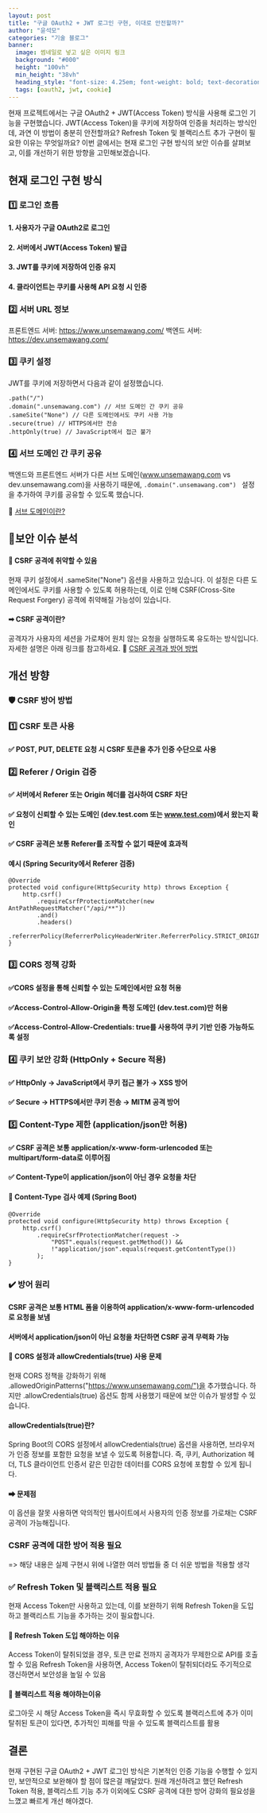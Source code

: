 ```yaml
---
layout: post  
title: "구글 OAuth2 + JWT 로그인 구현, 이대로 안전할까?"
author: "윤석모"
categories: "기술 블로그"
banner:
  image: 썸네일로 넣고 싶은 이미지 링크
  background: "#000"
  height: "100vh"
  min_height: "38vh"
  heading_style: "font-size: 4.25em; font-weight: bold; text-decoration: underline"
  tags: [oauth2, jwt, cookie]
---
```


현재 프로젝트에서는 구글 OAuth2 + JWT(Access Token) 방식을 사용해 로그인 기능을 구현했습니다.
JWT(Access Token)을 쿠키에 저장하여 인증을 처리하는 방식인데, 과연 이 방법이 충분히 안전할까요?
Refresh Token 및 블랙리스트 추가 구현이 필요한 이유는 무엇일까요?
이번 글에서는 현재 로그인 구현 방식의 보안 이슈를 살펴보고, 이를 개선하기 위한 방향을 고민해보겠습니다.

## 현재 로그인 구현 방식

### 1️⃣ 로그인 흐름
#### 1. 사용자가 구글 OAuth2로 로그인

#### 2. 서버에서 JWT(Access Token) 발급

#### 3. JWT를 쿠키에 저장하여 인증 유지

#### 4. 클라이언트는 쿠키를 사용해 API 요청 시 인증

### 2️⃣ 서버 URL 정보
프론트엔드 서버: https://www.unsemawang.com/
백엔드 서버: https://dev.unsemawang.com/

### 3️⃣ 쿠키 설정
JWT를 쿠키에 저장하면서 다음과 같이 설정했습니다.
```
.path("/")  
.domain(".unsemawang.com") // 서브 도메인 간 쿠키 공유  
.sameSite("None") // 다른 도메인에서도 쿠키 사용 가능  
.secure(true) // HTTPS에서만 전송  
.httpOnly(true) // JavaScript에서 접근 불가  

```
### 4️⃣ 서브 도메인 간 쿠키 공유
백엔드와 프론트엔드 서버가 다른 서브 도메인(www.unsemawang.com vs dev.unsemawang.com)을 사용하기 때문에,
```.domain(".unsemawang.com") ```
설정을 추가하여 쿠키를 공유할 수 있도록 했습니다.

🔗 [서브 도메인이란?](https://velog.io/@superwalk/%EC%BF%A0%ED%82%A4-%EB%8F%84%EB%A9%94%EC%9D%B8-%EC%84%A4%EC%A0%95)

## 🚨보안 이슈 분석

#### 🔹 CSRF 공격에 취약할 수 있음
현재 쿠키 설정에서 .sameSite("None") 옵션을 사용하고 있습니다.
이 설정은 다른 도메인에서도 쿠키를 사용할 수 있도록 허용하는데, 이로 인해 CSRF(Cross-Site Request Forgery) 공격에 취약해질 가능성이 있습니다.

#### ➡ CSRF 공격이란?
공격자가 사용자의 세션을 가로채어 원치 않는 요청을 실행하도록 유도하는 방식입니다.
자세한 설명은 아래 링크를 참고하세요.
🔗 [CSRF 공격과 방어 방법](https://velog.io/@superwalk/CSRF-Cross-Site-Request-Forgery%EB%9E%80)

## 개선 방향

### 🛡️ CSRF 방어 방법

### 1️⃣ CSRF 토큰 사용
#### ✅ POST, PUT, DELETE 요청 시 CSRF 토큰을 추가 인증 수단으로 사용

### 2️⃣ Referer / Origin 검증
#### ✅ 서버에서 Referer 또는 Origin 헤더를 검사하여 CSRF 차단
#### ✅ 요청이 신뢰할 수 있는 도메인 (dev.test.com 또는 www.test.com)에서 왔는지 확인
#### ✅ CSRF 공격은 보통 Referer를 조작할 수 없기 때문에 효과적

#### 예시 (Spring Security에서 Referer 검증)
```
@Override
protected void configure(HttpSecurity http) throws Exception {
    http.csrf()
        .requireCsrfProtectionMatcher(new AntPathRequestMatcher("/api/**"))
        .and()
        .headers()
        .referrerPolicy(ReferrerPolicyHeaderWriter.ReferrerPolicy.STRICT_ORIGIN_WHEN_CROSS_ORIGIN);
}
```

### 3️⃣ CORS 정책 강화
#### ✅CORS 설정을 통해 신뢰할 수 있는 도메인에서만 요청 허용
#### ✅Access-Control-Allow-Origin을 특정 도메인 (dev.test.com)만 허용
#### ✅Access-Control-Allow-Credentials: true를 사용하여 쿠키 기반 인증 가능하도록 설정
 
### 4️⃣ 쿠키 보안 강화 (HttpOnly + Secure 적용)
#### ✅ HttpOnly → JavaScript에서 쿠키 접근 불가 → XSS 방어
#### ✅ Secure → HTTPS에서만 쿠키 전송 → MITM 공격 방어

### 5️⃣ Content-Type 제한 (application/json만 허용)
#### ✅ CSRF 공격은 보통 application/x-www-form-urlencoded 또는 multipart/form-data로 이루어짐
#### ✅ Content-Type이 application/json이 아닌 경우 요청을 차단

#### 🔹 Content-Type 검사 예제 (Spring Boot)
```
@Override
protected void configure(HttpSecurity http) throws Exception {
    http.csrf()
        .requireCsrfProtectionMatcher(request -> 
            "POST".equals(request.getMethod()) && 
            !"application/json".equals(request.getContentType())
        );
}
```
### ✔️ 방어 원리
#### CSRF 공격은 보통 HTML 폼을 이용하여 application/x-www-form-urlencoded로 요청을 보냄
#### 서버에서 application/json이 아닌 요청을 차단하면 CSRF 공격 무력화 가능

#### 🔹 CORS 설정과 allowCredentials(true) 사용 문제
현재 CORS 정책을 강화하기 위해 .allowedOriginPatterns("https://www.unsemawang.com/")을 추가했습니다.
하지만 .allowCredentials(true) 옵션도 함께 사용했기 때문에 보안 이슈가 발생할 수 있습니다.

####  allowCredentials(true)란?
Spring Boot의 CORS 설정에서 allowCredentials(true) 옵션을 사용하면,
브라우저가 인증 정보를 포함한 요청을 보낼 수 있도록 허용합니다.
즉, 쿠키, Authorization 헤더, TLS 클라이언트 인증서 같은 민감한 데이터를 CORS 요청에 포함할 수 있게 됩니다.

#### ➡ 문제점
이 옵션을 잘못 사용하면 악의적인 웹사이트에서 사용자의 인증 정보를 가로채는 CSRF 공격이 가능해집니다.

### CSRF 공격에 대한 방어 적용 필요
=> 해당 내용은 실제 구현시 위에 나열한 여러 방법들 중 더 쉬운 방법을 적용할 생각

### ✅ Refresh Token 및 블랙리스트 적용 필요
현재 Access Token만 사용하고 있는데, 이를 보완하기 위해 Refresh Token을 도입하고 블랙리스트 기능을 추가하는 것이 필요합니다.

#### 🔹 Refresh Token 도입 해야하는 이유
Access Token이 탈취되었을 경우, 토큰 만료 전까지 공격자가 무제한으로 API를 호출할 수 있음
Refresh Token을 사용하면, Access Token이 탈취되더라도 주기적으로 갱신하면서 보안성을 높일 수 있음

#### 🔹 블랙리스트 적용 해야하는이유
로그아웃 시 해당 Access Token을 즉시 무효화할 수 있도록 블랙리스트에 추가
이미 탈취된 토큰이 있다면, 추가적인 피해를 막을 수 있도록 블랙리스트를 활용


## 결론

현재 구현된 구글 OAuth2 + JWT 로그인 방식은 기본적인 인증 기능을 수행할 수 있지만, 보안적으로 보완해야 할 점이 많은걸 깨달았다.
원래 개선하려고 했던 Refresh Token 적용, 블랙리스트 기능 추가 이외에도
CSRF 공격에 대한 방어 강화의 필요성을 느꼈고 빠르게 개선 해야겠다.
